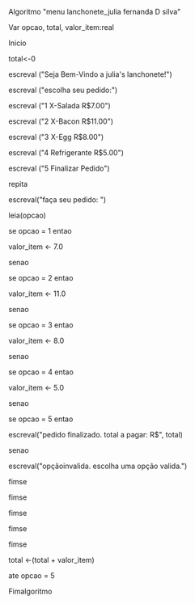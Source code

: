 Algoritmo "menu lanchonete_julia fernanda D silva"

Var
opcao, total, valor_item:real

Inicio

total<-0

escreval ("Seja Bem-Vindo a julia's lanchonete!")

escreval ("escolha seu pedido:")

escreval ("1 X-Salada R$7.00")

escreval ("2 X-Bacon R$11.00")

escreval ("3 X-Egg R$8.00")

escreval ("4 Refrigerante R$5.00")

escreval ("5 Finalizar Pedido")

repita

escreval("faça seu pedido: ")

leia(opcao)

 se opcao = 1 entao
 
   valor_item <- 7.0
   
 senao
 
 se opcao = 2 entao
 
   valor_item <- 11.0
   
 senao
 
 se opcao = 3 entao
 
   valor_item <- 8.0
   
 senao
 
 se opcao = 4 entao
 
   valor_item <- 5.0
   
 senao
 
 se opcao = 5 entao
 
   escreval("pedido finalizado. total a pagar: R$", total)
   
 senao
 
   escreval("opçãoinvalida. escolha uma opção valida.")
   
  fimse
  
  fimse
  
  fimse
  
  fimse
  
  fimse
  

   total <-(total + valor_item)
   
ate opcao = 5

Fimalgoritmo

